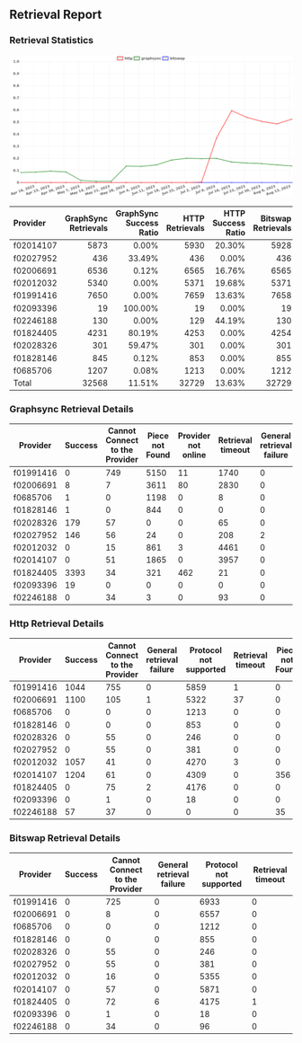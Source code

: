 ## Retrieval Report
### Retrieval Statistics
<img src="https://raw.githubusercontent.com/data-preservation-programs/filplus-checker-assets/main/filecoin-project/filecoin-plus-large-datasets/issues/1711/1692027363613.png"/>

| Provider  | GraphSync Retrievals | GraphSync Success Ratio | HTTP Retrievals | HTTP Success Ratio | Bitswap Retrievals | Bitswap Success Ratio |
| :-------- | -------------------: | ----------------------: | --------------: | -----------------: | -----------------: | --------------------: |
| f02014107 |                 5873 |                   0.00% |            5930 |             20.30% |               5928 |                 0.00% |
| f02027952 |                  436 |                  33.49% |             436 |              0.00% |                436 |                 0.00% |
| f02006691 |                 6536 |                   0.12% |            6565 |             16.76% |               6565 |                 0.00% |
| f02012032 |                 5340 |                   0.00% |            5371 |             19.68% |               5371 |                 0.00% |
| f01991416 |                 7650 |                   0.00% |            7659 |             13.63% |               7658 |                 0.00% |
| f02093396 |                   19 |                 100.00% |              19 |              0.00% |                 19 |                 0.00% |
| f02246188 |                  130 |                   0.00% |             129 |             44.19% |                130 |                 0.00% |
| f01824405 |                 4231 |                  80.19% |            4253 |              0.00% |               4254 |                 0.00% |
| f02028326 |                  301 |                  59.47% |             301 |              0.00% |                301 |                 0.00% |
| f01828146 |                  845 |                   0.12% |             853 |              0.00% |                855 |                 0.00% |
| f0685706  |                 1207 |                   0.08% |            1213 |              0.00% |               1212 |                 0.00% |
| Total     |                32568 |                  11.51% |           32729 |             13.63% |              32729 |                 0.00% |

### Graphsync Retrieval Details
| Provider  | Success | Cannot Connect to the Provider | Piece not Found | Provider not online | Retrieval timeout | General retrieval failure |
| --------- | ------- | ------------------------------ | --------------- | ------------------- | ----------------- | ------------------------- |
| f01991416 | 0       | 749                            | 5150            | 11                  | 1740              | 0                         |
| f02006691 | 8       | 7                              | 3611            | 80                  | 2830              | 0                         |
| f0685706  | 1       | 0                              | 1198            | 0                   | 8                 | 0                         |
| f01828146 | 1       | 0                              | 844             | 0                   | 0                 | 0                         |
| f02028326 | 179     | 57                             | 0               | 0                   | 65                | 0                         |
| f02027952 | 146     | 56                             | 24              | 0                   | 208               | 2                         |
| f02012032 | 0       | 15                             | 861             | 3                   | 4461              | 0                         |
| f02014107 | 0       | 51                             | 1865            | 0                   | 3957              | 0                         |
| f01824405 | 3393    | 34                             | 321             | 462                 | 21                | 0                         |
| f02093396 | 19      | 0                              | 0               | 0                   | 0                 | 0                         |
| f02246188 | 0       | 34                             | 3               | 0                   | 93                | 0                         |

### Http Retrieval Details
| Provider  | Success | Cannot Connect to the Provider | General retrieval failure | Protocol not supported | Retrieval timeout | Piece not Found |
| --------- | ------- | ------------------------------ | ------------------------- | ---------------------- | ----------------- | --------------- |
| f01991416 | 1044    | 755                            | 0                         | 5859                   | 1                 | 0               |
| f02006691 | 1100    | 105                            | 1                         | 5322                   | 37                | 0               |
| f0685706  | 0       | 0                              | 0                         | 1213                   | 0                 | 0               |
| f01828146 | 0       | 0                              | 0                         | 853                    | 0                 | 0               |
| f02028326 | 0       | 55                             | 0                         | 246                    | 0                 | 0               |
| f02027952 | 0       | 55                             | 0                         | 381                    | 0                 | 0               |
| f02012032 | 1057    | 41                             | 0                         | 4270                   | 3                 | 0               |
| f02014107 | 1204    | 61                             | 0                         | 4309                   | 0                 | 356             |
| f01824405 | 0       | 75                             | 2                         | 4176                   | 0                 | 0               |
| f02093396 | 0       | 1                              | 0                         | 18                     | 0                 | 0               |
| f02246188 | 57      | 37                             | 0                         | 0                      | 0                 | 35              |

### Bitswap Retrieval Details
| Provider  | Success | Cannot Connect to the Provider | General retrieval failure | Protocol not supported | Retrieval timeout |
| --------- | ------- | ------------------------------ | ------------------------- | ---------------------- | ----------------- |
| f01991416 | 0       | 725                            | 0                         | 6933                   | 0                 |
| f02006691 | 0       | 8                              | 0                         | 6557                   | 0                 |
| f0685706  | 0       | 0                              | 0                         | 1212                   | 0                 |
| f01828146 | 0       | 0                              | 0                         | 855                    | 0                 |
| f02028326 | 0       | 55                             | 0                         | 246                    | 0                 |
| f02027952 | 0       | 55                             | 0                         | 381                    | 0                 |
| f02012032 | 0       | 16                             | 0                         | 5355                   | 0                 |
| f02014107 | 0       | 57                             | 0                         | 5871                   | 0                 |
| f01824405 | 0       | 72                             | 6                         | 4175                   | 1                 |
| f02093396 | 0       | 1                              | 0                         | 18                     | 0                 |
| f02246188 | 0       | 34                             | 0                         | 96                     | 0                 |
